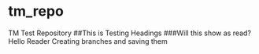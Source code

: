 # tm_repo
TM Test Repository
##This is Testing Headings
###Will this show as read?
Hello Reader
Creating branches and saving them
